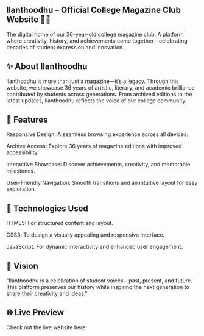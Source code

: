 ## Ilanthoodhu – Official College Magazine Club Website 📖✨

The digital home of our 36-year-old college magazine club. A platform where creativity, history, and achievements come together—celebrating decades of student expression and innovation.

## ✨ About Ilanthoodhu

Ilanthoodhu is more than just a magazine—it’s a legacy. Through this website, we showcase 36 years of artistic, literary, and academic brilliance contributed by students across generations. From archived editions to the latest updates, Ilanthoodhu reflects the voice of our college community.

## 🚀 Features

Responsive Design: A seamless browsing experience across all devices.

Archive Access: Explore 36 years of magazine editions with improved accessibility.

Interactive Showcase: Discover achievements, creativity, and memorable milestones.

User-Friendly Navigation: Smooth transitions and an intuitive layout for easy exploration.

## 🔧 Technologies Used

HTML5: For structured content and layout.

CSS3: To design a visually appealing and responsive interface.

JavaScript: For dynamic interactivity and enhanced user engagement.

## 🎨 Vision

"Ilanthoodhu is a celebration of student voices—past, present, and future. This platform preserves our history while inspiring the next generation to share their creativity and ideas."

## 🌐 Live Preview

Check out the live website here:
